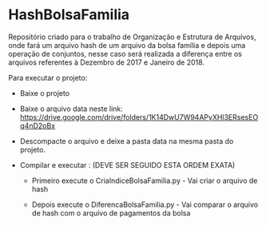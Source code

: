 # HashBolsaFamilia


Repositório criado para o trabalho de Organização e Estrutura de Arquivos, onde fará um arquivo hash de um arquivo da bolsa família e depois uma operação de conjuntos, nesse caso será realizada a diferença entre os arquivos referentes à Dezembro de 2017 e Janeiro de 2018.




Para executar o projeto:

- Baixe o projeto 

- Baixe o arquivo data neste link: https://drive.google.com/drive/folders/1K14DwU7W94APyXHl3ERsesEOq4nD2oBx

- Descompacte o arquivo e deixe a pasta data na mesma pasta do projeto.

- Compilar e executar : (DEVE SER SEGUIDO ESTA ORDEM EXATA) 

  - Primeiro execute o CriaIndiceBolsaFamilia.py - Vai criar o arquivo de hash
  
  - Depois execute o DiferencaBolsaFamilia.py - Vai comparar o arquivo de hash com o arquivo de pagamentos da bolsa
